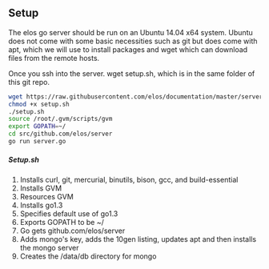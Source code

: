 Setup
-----

The elos go server should be run on an Ubuntu 14.04 x64 system. Ubuntu does not come with some basic necessities such as git but does come with apt, which we will use to install packages and wget which can download files from the remote hosts.

Once you ssh into the server. wget setup.sh, which is in the same folder of this git repo.

```bash
wget https://raw.githubusercontent.com/elos/documentation/master/server/setup.sh
chmod +x setup.sh
./setup.sh
source /root/.gvm/scripts/gvm
export GOPATH=~/
cd src/github.com/elos/server
go run server.go
```

##### Setup.sh

1. Installs curl, git, mercurial, binutils, bison, gcc, and build-essential
2. Installs GVM
3. Resources GVM
4. Installs go1.3
5. Specifies default use of go1.3
6. Exports GOPATH to be ~/
7. Go gets github.com/elos/server
8. Adds mongo's key, adds the 10gen listing, updates apt and then installs the mongo server
9. Creates the /data/db directory for mongo
